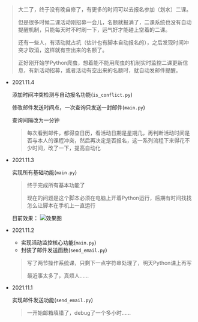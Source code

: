 > 大二了，终于没有晚自修了，有更多的时间可以去报名参加（划水）二课。
>
> 但是很多时候二课活动刚招募一会儿，名额就报满了，二课系统也没有自动提醒机制，只能每天时不时刷一下，运气好才能碰上空着的二课。
>
> 还有一些人，有活动就占坑（估计也有脚本自动报名的），之后发现时间冲突才取消，这样就有空出来的名额了。
>
> 正好刚开始学Python爬虫，想着能不能用爬虫的机制实时监控二课更新信息，有新活动招募，或者活动有空出来的名额时，就自动发邮件提醒。


- 2021.11.4

    添加时间冲突检测与自动报名功能(`is_conflict.py`)

    修改邮件发送时间点，一次查询只发送一封邮件(`main.py`)

    查询间隔改为一分钟
    
	> 每次看到邮件，都得查日历，看活动日期是星期几，再判断活动时间是否与本人的课程冲突，然后再决定是否报名，这一系列流程下来得花不少时间，改了一下，提高自动化
	>


- 2021.11.3

    实现所有基础功能(`main.py`)

    > 终于完成所有基本功能了
    >
    > 现在的问题是这个脚本必须在电脑上开着Python运行，后期有时间找找怎么让脚本在手机上一直运行
    
    目前效果：
    ![效果图](https://github.com/Silence-Zoe/JNU-Auto-SecondClassroom/blob/main/rendering.jpg) 
    
- 2021.11.2

    - 实现活动监控核心功能(`main.py`)
    - 封装了邮件发送函数(`send_email.py`)
    
    > 写了两节操作系统课，只剩下一点字符串处理了，明天Python课上再写
    >
    > 最近事太多了，真烦人……

- 2021.11.1

    实现邮件发送功能(`send_email.py`)

    > 一开始邮箱填错了，debug了一个多小时……
